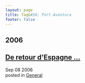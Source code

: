```yaml
---
layout: page
title: Tag&#58; Port-Aventura
footer: false
---
```


<div id="blog-archives" class="category">
<h2>2006</h2>

<article>
<h1><a href="/2006/09/08/de-retour-despagne/index.html">De retour d'Espagne ...</a></h1>
<time datetime="2006-09-08T00:00:00-06:00" pubdate><span class='month'>Sep</span> <span class='day'>08</span> <span class='year'>2006</span></time>
<footer>
<span class="categories">posted in 
<a href='/categories/general/'>General</a></span>
</footer>
</article>
</div>

